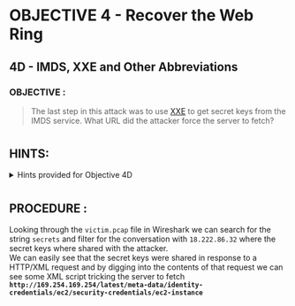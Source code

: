 # OBJECTIVE 4 - Recover the Web Ring #
## 4D - IMDS, XXE and Other Abbreviations ##

### OBJECTIVE : ###
>The last step in this attack was to use [XXE](https://owasp.org/www-community/vulnerabilities/XML_External_Entity_(XXE)_Processing) to get secret keys from the IMDS service.  What URL did the attacker force the server to fetch?
#  

## HINTS: ##
<details>
  <summary>Hints provided for Objective 4D</summary>
  
>-	AWS uses a specific IP address to access IMDS, and that IP only appears twice in this PCAP.
</details>

#  

## PROCEDURE : ##
Looking through the `victim.pcap` file in Wireshark we can search for the string `secrets` and filter for the conversation with `18.222.86.32` where the secret keys where shared with the attacker.  
We can easily see that the secret keys were shared in response to a HTTP/XML request and by digging into the contents of that request we can see some XML script tricking the server to fetch **`http://169.254.169.254/latest/meta-data/identity-credentials/ec2/security-credentials/ec2-instance`**
